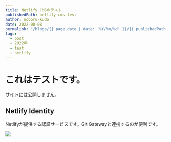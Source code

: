 ```yaml
---
title: Netlify CMSのテスト
publishedPath: netlify-cms-test
author: noboru-kudo
date: 2022-08-08
permalink: "/blogs/{{ page.date | date: '%Y/%m/%d' }}/{{ publishedPath }}/"
tags:
  - post
  - 2022年
  - test
  - netlify
---
```

# これはテストです。

[サイト](https://developer.mamezou-tech.com)には公開しません。

## Netlify Identity

Netlifyが提供する認証サービスです。Git Gatewayと連携するのが便利です。

![](https://i.gyazo.com/dc9ee4de8a07293bec1a05edf8c92405.png)